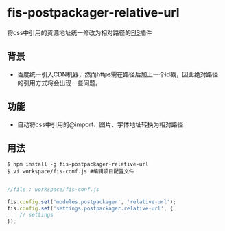 # fis-postpackager-relative-url

将css中引用的资源地址统一修改为相对路径的[FIS](https://github.com/fex-team/fis/)插件

## 背景

 - 百度统一引入CDN机器，然而https需在路径后加上一个id戳，因此绝对路径的引用方式将会出现一些问题。

## 功能

 - 自动将css中引用的@import、图片、字体地址转换为相对路径

## 用法

    $ npm install -g fis-postpackager-relative-url
    $ vi workspace/fis-conf.js #编辑项目配置文件

```javascript

//file : workspace/fis-conf.js

fis.config.set('modules.postpackager', 'relative-url');
fis.config.set('settings.postpackager.relative-url', {
    // settings
});

```